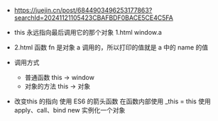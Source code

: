 - https://juejin.cn/post/6844903496253177863?searchId=20241121105423CBAFBDF0BACE5CE4C5FA

- this 永远指向最后调用它的那个对象
  1.html
  window.a

- 2.html
  函数 fn 是对象 a 调用的，所以打印的值就是 a 中的 name 的值

- 调用方式
  - 普通函数  this -> window
  - 对象的方法 this -> 对象

- 改变this 的指向
  使用 ES6 的箭头函数
  在函数内部使用 _this = this
  使用 apply、call、bind
  new 实例化一个对象